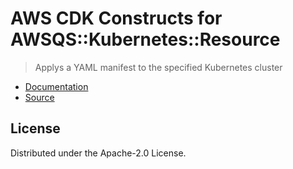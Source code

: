 # AWS CDK Constructs for AWSQS::Kubernetes::Resource

> Applys a YAML manifest to the specified Kubernetes cluster

* [Documentation](https://github.com/aws-quickstart/quickstart-kubernetes-resource-provider/blob/main/README.md)
* [Source](https://github.com/aws-quickstart/quickstart-amazon-eks.git)

## License

Distributed under the Apache-2.0 License.
